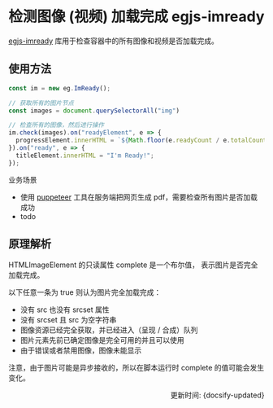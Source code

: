 # 检测图像 (视频) 加载完成 egjs-imready

[egjs-imready](https://github.com/naver/egjs-imready) 库用于检查容器中的所有图像和视频是否加载完成。

## 使用方法

```ts
const im = new eg.ImReady();

// 获取所有的图片节点
const images = document.querySelectorAll("img")

// 检查所有的图像，然后进行操作
im.check(images).on("readyElement", e => {
  progressElement.innerHTML = `${Math.floor(e.readyCount / e.totalCount * 100)}%`;
}).on("ready", e => {
  titleElement.innerHTML = "I'm Ready!";
});
```

业务场景
- 使用 [puppeteer](https://github.com/puppeteer/puppeteer) 工具在服务端把网页生成 pdf，需要检查所有图片是否加载成功 
- todo

## 原理解析
HTMLImageElement 的只读属性 complete 是一个布尔值， 表示图片是否完全加载完成。

以下任意一条为 true 则认为图片完全加载完成：
- 没有 src 也没有 srcset 属性
- 没有 srcset 且 src 为空字符串
- 图像资源已经完全获取，并已经进入（呈现 / 合成）队列
- 图片元素先前已确定图像是完全可用的并且可以使用
- 由于错误或者禁用图像，图像未能显示

注意，由于图片可能是异步接收的，所以在脚本运行时 complete 的值可能会发生变化。

<div style="float: right">更新时间: {docsify-updated}</div>
